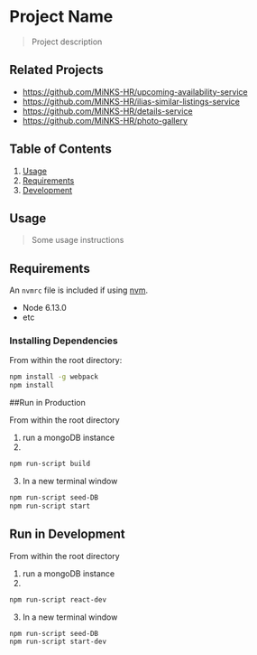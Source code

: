 # Project Name

> Project description

## Related Projects

  - https://github.com/MiNKS-HR/upcoming-availability-service
  - https://github.com/MiNKS-HR/ilias-similar-listings-service
  - https://github.com/MiNKS-HR/details-service
  - https://github.com/MiNKS-HR/photo-gallery

## Table of Contents

1. [Usage](#Usage)
1. [Requirements](#requirements)
1. [Development](#development)

## Usage

> Some usage instructions

## Requirements

An `nvmrc` file is included if using [nvm](https://github.com/creationix/nvm).

- Node 6.13.0
- etc

### Installing Dependencies

From within the root directory:

```sh
npm install -g webpack
npm install
```

##Run in Production

From within the root directory

1) run a mongoDB instance
2)
```sh
npm run-script build
```
3) In a new terminal window
```sh
npm run-script seed-DB
npm run-script start
```

## Run in Development

From within the root directory

1) run a mongoDB instance
2)
```sh
npm run-script react-dev
```
3) In a new terminal window
```sh
npm run-script seed-DB
npm run-script start-dev
```

